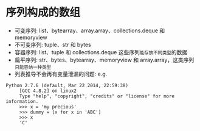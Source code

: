 # 序列构成的数组
- 可变序列: list、bytearray、array.array、collections.deque 和 memoryview
- 不可变序列: tuple、str 和 bytes
- 容器序列: list、tuple 和 collections.deque 这些序列`能存放不同类型`的数据
- 扁平序列: str、bytes、bytearray、memoryview 和 array.array，这类序列`只能容纳一种类型`
- 列表推导不会再有变量泄漏的问题: e.g. 
```
Python 2.7.6 (default, Mar 22 2014, 22:59:38)
     [GCC 4.8.2] on linux2
     Type "help", "copyright", "credits" or "license" for more information.
     >>> x = 'my precious'
     >>> dummy = [x for x in 'ABC']
     >>> x
     'C'
```
